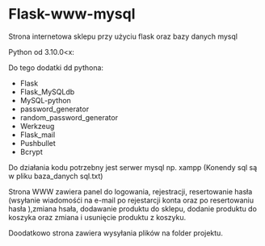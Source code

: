 # Flask-www-mysql
Strona internetowa sklepu przy użyciu flask oraz bazy danych mysql

Python od 3.10.0<x:

Do tego dodatki dd pythona:
		<ul>
      <li>Flask</li>
      <li>Flask_MySQLdb</li>
      <li>MySQL-python</li>
      <li>password_generator</li>
      <li>random_password_generator</li>
      <li>Werkzeug</li>
      <li>Flask_mail</li>
      <li>Pushbullet</li>
	<li>Bcrypt</li>
	</ul>
	
Do działania kodu potrzebny jest serwer mysql np. xampp (Konendy sql są w pliku baza_danych sql.txt)

Strona WWW zawiera panel do logowania, rejestracji, resertowanie hasła (wsyłanie wiadomośći na e-mail po rejestarcji konta oraz po resertowaniu hasła ),zmiana hsała, dodawanie produktu do sklepu, dodanie produktu do koszyka oraz zmiana i usunięcie produktu z koszyku.

Doodatkowo strona zawiera wysyłania plików na folder projektu.

